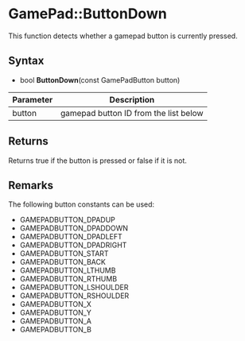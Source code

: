 # GamePad::ButtonDown

This function detects whether a gamepad button is currently pressed.

## Syntax

- bool **ButtonDown**(const GamePadButton button)

| Parameter | Description |
|---|---|
| button | gamepad button ID from the list below |

## Returns

Returns true if the button is pressed or false if it is not.

## Remarks

The following button constants can be used:

- GAMEPADBUTTON_DPADUP
- GAMEPADBUTTON_DPADDOWN
- GAMEPADBUTTON_DPADLEFT
- GAMEPADBUTTON_DPADRIGHT
- GAMEPADBUTTON_START
- GAMEPADBUTTON_BACK
- GAMEPADBUTTON_LTHUMB
- GAMEPADBUTTON_RTHUMB
- GAMEPADBUTTON_LSHOULDER
- GAMEPADBUTTON_RSHOULDER
- GAMEPADBUTTON_X
- GAMEPADBUTTON_Y
- GAMEPADBUTTON_A
- GAMEPADBUTTON_B
